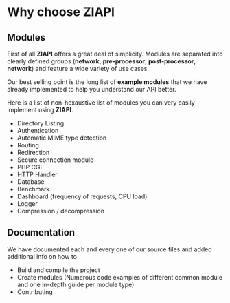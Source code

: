 # Why choose ZIAPI

## Modules

First of all **ZIAPI** offers a great deal of simplicity. Modules are separated into clearly defined groups (**network**, **pre-processor**, **post-processor**, **network**) and feature a wide variety of use cases.

Our best selling point is the long list of **example modules** that we have already implemented to help you understand our API better.

Here is a list of non-hexaustive list of modules you can very easily implement using **ZIAPI**.
- Directory Listing
- Authentication
- Automatic MIME type detection
- Routing
- Redirection
- Secure connection module
- PHP CGI
- HTTP Handler
- Database
- Benchmark
- Dashboard (frequency of requests, CPU load)
- Logger
- Compression / decompression

## Documentation

We have documented each and every one of our source files and added additional info on how to
- Build and compile the project
- Create modules (Numerous code examples of different common module and one in-depth guide per module type)
- Contributing

